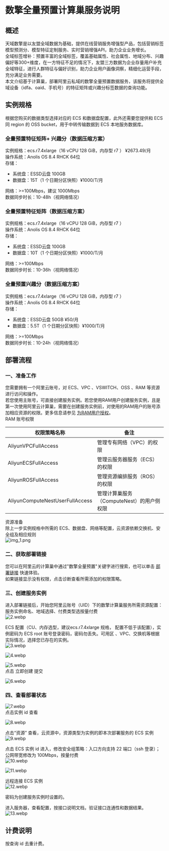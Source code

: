 
# 数擎全量预置计算巢服务说明
## 概述
天域数擎是以友盟全域数据为基础，提供在线营销服务增强型产品，包括营销标签模型预测分、模型特征定制服务、实时营销增强API，助力企业业务增长。<br />全域标签增补：预置丰富的全域标签，覆盖基础属性、社会属性、地域分布、兴趣偏好等300+维度，在一方特征不足的情况下，友盟三方数据为企业存量用户补充全域特征，进行人群特征与偏好识别，助力企业用户画像洞察，精细化运营手段，充分满足业务需要。<br />本文介绍基于计算巢，部署阿里云私域的数擎全量预置数据服务，该服务将提供全域设备（idfa、oaid、手机号）的特征矩阵或兴趣分标签数据的查询功能。


## 实例规格
根据您购买的数据类型选择对应的 ECS 和数据盘配置，此外还需要您提供和 ECS 同 region 的 OSS bucket，用于中转传输数据到 ECS 本地服务数据库。

### 全量预置特征矩阵+ 兴趣分（数据压缩方案）
实例规格：ecs.r7.4xlarge（16 vCPU 128 GiB，内存型 r7 ） ¥2673.49/月<br />操作系统：Anolis OS 8.4 RHCK 64位<br />存储：

- 系统盘：ESSD云盘 100GB
- 数据盘：15T（1 个日期分区快照）¥1000/T/月

网络：>=100Mbps，建议 1000Mbps<br />数据同步时长：10-48h（视网络情况）

### 全量预置特征矩阵（数据压缩方案）
实例规格：ecs.r7.4xlarge（16 vCPU 128 GiB，内存型 r7 ）<br />操作系统：Anolis OS 8.4 RHCK 64位<br />存储：

- 系统盘：ESSD云盘 100GB
- 数据盘：10T（1 个日期分区快照）¥1000/T/月

网络：>=100Mbps<br />数据同步时长：10-36h（视网络情况）

### 全量预置兴趣分（数据压缩方案）
实例规格：ecs.r7.4xlarge（16 vCPU 128 GiB，内存型 r7 ）<br />操作系统：Anolis OS 8.4 RHCK 64位<br />存储：

- 系统盘：ESSD云盘 50GB  ¥50/月
- 数据盘：5.5T（1 个日期分区快照）¥1000/T/月

网络：>=100Mbps<br />数据同步时长：10-24h（视网络情况）

## 部署流程

### 一、准备工作
您需要拥有一个阿里云账号，对 ECS、VPC 、VSWITCH、OSS 、RAM 等资源进行访问和操作。<br />若您使用主账号，可直接创建服务实例。若您使用RAM用户创建服务实例，且是第一次使用阿里云计算巢，需要在创建服务实例前，对使用的RAM用户的账号添加相应资源的权限。更多信息请参见 [为RAM用户授权](https://help.aliyun.com/zh/ram/user-guide/grant-permissions-to-the-ram-user)。<br />RAM 账号权限

| 权限策略名称 | 备注 |
| --- | --- |
| AliyunVPCFullAccess | 管理专有网络（VPC）的权限 |
| AliyunECSFullAccess | 管理云服务器服务（ECS）的权限 |
| AliyunROSFullAccess | 管理资源编排服务（ROS）的权限 |
| AliyunComputeNestUserFullAccess | 管理计算巢服务（ComputeNest）的用户侧权限 |


资源准备<br />除上一步实例规格中所需的 ECS、数据盘、网络等配置，云资源依赖交换机、安全组及相应规则<br />![img_1.png](img_1.png)

### 二、获取部署链接
您可以在阿里云的计算巢中通过"数擎全量预置"关键字进行搜索，也可以单击 [部署链接](https://computenest.console.aliyun.com/service/instance/create/cn-hangzhou?type=user&ServiceId=service-eaf86b94527145059d27) 快速体验。<br />如果链接显示没有权限，点击诊断查看所需添加的权限策略。


### 三、创建服务实例
进入部署链接后，开始您阿里云账号（UID）下的数擎计算巢服务所需资源配置：<br />服务实例命名、地域选择、付费类型选按量付费<br />![2.webp](images%2F2.webp)

ECS 配置（CU、内存选型，建议ecs.r7.4xlarge 规格， 配置不低于该配置），实例密码为 ECS root 账号登录密码，密码勿丢失。可用区 、VPC、交换机等根据实际情况，选择您已存在的实例。<br />![3.webp](images%2F3.webp)


![4.webp](images%2F4.webp)



![5.webp](images%2F5.webp) <br />点击 立即创建 提交

![6.webp](images%2F6.webp)


### 四、查看部署状态
![7.webp](images%2F7.webp)<br />点击实例 id 查看

![8.webp](images%2F8.webp)


点击“资源” 查看，云资源中，资源类型为实例的即本次部署服务的 ECS 实例<br />![9.webp](images%2F9.webp)

点击 ECS 实例 id 进入，修改安全组策略：入口方向支持 22 端口（ssh 登录）；公网带宽修改为 100Mbps，按量付费<br />![10.webp](images%2F10.webp)

![11.webp](images%2F11.webp)


远程连接 ECS 实例<br />![12.webp](images%2F12.webp)

密码为创建服务实例时设置的。

进入服务器，查看配置，按接口说明文档，验证接口连通性和数据结果。<br />![13.webp](images%2F13.webp)


## 计费说明
按查询 id 去重计费。
